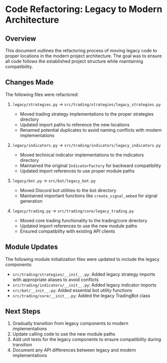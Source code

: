 # Code Refactoring: Legacy to Modern Architecture

## Overview

This document outlines the refactoring process of moving legacy code to proper locations in the modern project architecture. The goal was to ensure all code follows the established project structure while maintaining compatibility.

## Changes Made

The following files were refactored:

1. `legacy/strategies.py` → `src/trading/strategies/legacy_strategies.py`
   - Moved trading strategy implementations to the proper strategies directory
   - Updated import paths to reference the new locations
   - Renamed potential duplicates to avoid naming conflicts with modern implementations

2. `legacy/indicators.py` → `src/trading/indicators/legacy_indicators.py`
   - Moved technical indicator implementations to the indicators directory
   - Maintained the original `IndicatorFactory` for backward compatibility
   - Updated import references to use proper module paths

3. `legacy/bot.py` → `src/bot/legacy_bot.py`
   - Moved Discord bot utilities to the bot directory
   - Maintained important functions like `create_signal_embed` for signal generation

4. `legacy/trading.py` → `src/trading/core/legacy_trading.py`
   - Moved core trading functionality to the trading/core directory
   - Updated import references to use the new module paths
   - Ensured compatibility with existing API clients

## Module Updates

The following module initialization files were updated to include the legacy components:

- `src/trading/strategies/__init__.py`: Added legacy strategy imports with appropriate aliases to avoid conflicts
- `src/trading/indicators/__init__.py`: Added legacy indicator imports
- `src/bot/__init__.py`: Added essential bot utility functions
- `src/trading/core/__init__.py`: Added the legacy TradingBot class

## Next Steps

1. Gradually transition from legacy components to modern implementations
2. Update calling code to use the new module paths
3. Add unit tests for the legacy components to ensure compatibility during transition
4. Document any API differences between legacy and modern implementations 